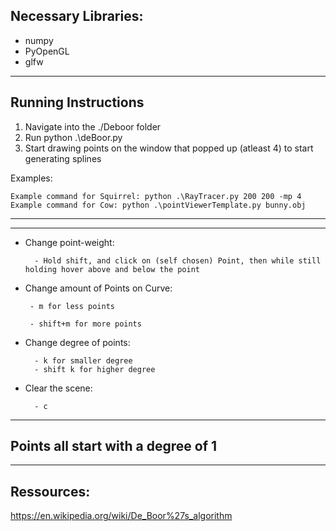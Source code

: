 
## Necessary Libraries:
- numpy
- PyOpenGL
- glfw

---


## Running Instructions

1. Navigate into the ./Deboor folder
2. Run python .\deBoor.py
3. Start drawing points on the window that popped up (atleast 4) to start generating splines

Examples:
    
    Example command for Squirrel: python .\RayTracer.py 200 200 -mp 4
    Example command for Cow: python .\pointViewerTemplate.py bunny.obj

---

--- 

- Change point-weight:   

        - Hold shift, and click on (self chosen) Point, then while still holding hover above and below the point 

- Change amount of Points on Curve:

       - m for less points

       - shift+m for more points

- Change degree of points:   

        - k for smaller degree
        - shift k for higher degree

- Clear the scene:
        
        - c

---

## Points all start with a degree of 1 

--- 

## Ressources:

https://en.wikipedia.org/wiki/De_Boor%27s_algorithm

